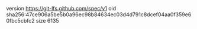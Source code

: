 version https://git-lfs.github.com/spec/v1
oid sha256:47ce906a5be5b0a96ec98b84634ec03d4d791c8dcef04aa0f359e60fbc5cbfc2
size 6135
